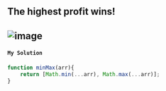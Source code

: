 ## The highest profit wins!
![image](https://user-images.githubusercontent.com/99033220/174932967-ed48d042-a34e-4862-bcc1-3736d9d5ae96.png)
---
#### `My Solution`
```JavaScript
function minMax(arr){
    return [Math.min(...arr), Math.max(...arr)];
}
```
